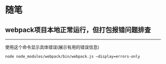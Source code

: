 # 随笔

## webpack项目本地正常运行，但打包报错问题排查
----------------------------------------------
使用这个命令显示具体错误(展示有用的错误信息)

    node node_modules/webpack/bin/webpack.js –display=errors-only